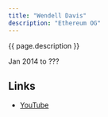 ```yaml
---
title: "Wendell Davis"
description: "Ethereum OG"
---
```


{{ page.description }}

Jan 2014 to ???

## Links
- [YouTube](https://www.youtube.com/watch?v=4jGqmlA4KEY)
